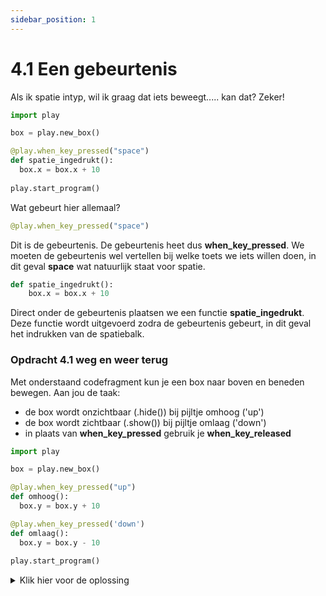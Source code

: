 ```yaml
---
sidebar_position: 1
---
```


# 4.1 Een gebeurtenis
Als ik spatie intyp, wil ik graag dat iets beweegt..... kan dat?
Zeker!

```python
import play

box = play.new_box()

@play.when_key_pressed("space")
def spatie_ingedrukt():
  box.x = box.x + 10
    
play.start_program()
```
Wat gebeurt hier allemaal?

```python
@play.when_key_pressed("space")
```
Dit is de gebeurtenis. De gebeurtenis heet dus **when_key_pressed**.
We moeten de gebeurtenis wel vertellen bij welke toets we iets willen doen, in dit geval **space** wat natuurlijk staat voor spatie.

```python
def spatie_ingedrukt():
    box.x = box.x + 10 
```
Direct onder de gebeurtenis plaatsen we een functie **spatie_ingedrukt**.
Deze functie wordt uitgevoerd zodra de gebeurtenis gebeurt, in dit geval het indrukken van de spatiebalk.


### Opdracht 4.1 weg en weer terug
Met onderstaand codefragment kun je een box naar boven en beneden bewegen.
Aan jou de taak:
- de box wordt onzichtbaar (.hide()) bij pijltje omhoog ('up')
- de box wordt zichtbaar (.show()) bij pijltje omlaag ('down')
- in plaats van **when_key_pressed** gebruik je **when_key_released**


```python
import play

box = play.new_box()

@play.when_key_pressed("up")
def omhoog():
  box.y = box.y + 10

@play.when_key_pressed('down')
def omlaag():
  box.y = box.y - 10
    
play.start_program()
```

<details>
  <summary>Klik hier voor de oplossing</summary>

```python
import play

box = play.new_box()

@play.when_key_released("up")
def omhoog():
  box.hide()

@play.when_key_released('down')
def omlaag():
  box.show()
    
play.start_program()
```
</details>